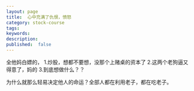 ```yaml
---
layout: page
title:  心中充满了仇恨，愤怒
category: stock-course
tags:
keywords:
description:  
published:  false
---
```


全他妈白嫖的，
1.炒股，想都不要想，没那个上赌桌的资本了
2.这两个老狗逼又得意了，妈的
3.到底想做什么？？

为什么就那么轻易决定他人的命运？全部人都在利用老子，都在吃老子。












